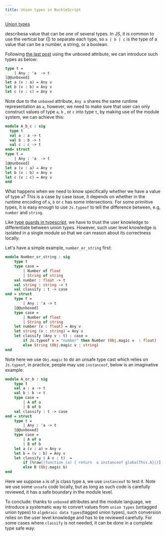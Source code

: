 ```yaml
---
title: Union types in BuckleScript
---
```


[Union types](https://www.typescriptlang.org/docs/handbook/advanced-types.html#union-types)

describesa value that can be one of several types. In JS, it is common to use the vertical bar (|) to separate each type, so `a | b | c`  is the type of a value that can be a number, a string, or a boolean.


Following [the last post](https://bucklescript.github.io/blog/2019/12/20/release-7-02) using the unboxed attribute, we can introduce such types as below:

```ocaml
type t = 
    | Any : 'a  -> t 
[@@unboxed]    
let a (v : a) = Any v
let b (v : b) = Any v
let c (v : c) = Any v
```

Note due to the `unboxed` attribute, `Any a` shares the same runtime representation as `a`, however, we need to make sure that user can only construct values of type `a`, `b` , or `c` into type `t`, by making use of the module system, we can achieve this:

```ocaml
module A_b_c : sig 
  type t 
  val a : a -> t 
  val b : b -> t 
  val c : c -> t   
end= struct 
type t = 
    | Any : 'a  -> t 
[@@unboxed]    
let a (v : a) = Any v
let b (v : b) = Any v
let c (v : c) = Any v
end
```

<!-- Union types are useful for modeling situations when values can overlap in the types they can take on.  -->
What happens when we need to know specifically whether we have a value of type `a`? This is a case by case issue, it depends on whether in the runtime encoding of `a`, `b` or `c` has some intersections. For some primitive types, it is easy enough to use `Js.typeof` to tell the difference between, e.g, `number` and `string`. 

Like [type guards in typescript](https://www.typescriptlang.org/docs/handbook/advanced-types.html#type-guards-and-differentiating-types), we have to trust the user knowledge to differentiate between union types. However, such user level knowledge is isolated in a single module so that we can reason about its correctness locally.

Let's have a simple example, `number_or_string` first:

```ocaml
module Number_or_string : sig 
    type t 
    type case = 
        | Number of float 
        | String of string
    val number : float -> t 
    val string : string -> t 
    val classify : t -> case             
end = struct 
    type t = 
        | Any : 'a -> t 
    [@@unboxed]     
    type case = 
        | Number of float 
        | String of string
    let number (v : float) = Any v 
    let string (v : string) = Any v     
    let classify (Any v : t) : case = 
        if Js.typeof v = "number" then Number (Obj.magic v  : float)
        else String (Obj.magic v : string)
end
```

Note here we use `Obj.magic` to do an unsafe type cast which relies on `Js.typeof`, in practice, people may use `instanceof`, below is an imaginative example:

```ocaml
module A_or_b : sig 
    type t 
    val a : a -> t 
    val b : b -> t 
    type case = 
        | A of a 
        | B of b 
    val classify : t -> case
end = struct
    type t = 
        | Any : 'a -> t
    [@@unboxed]   
    type case = 
        | A of a 
        | B of b 
    let a (v : a) = Any v 
    let b = (v : b) = Any v
    let classify ( A v : t)  = 
        if [%raw{|function (a) { return  a instanceof globalThis.A}|}] v then A (Obj.magic v : a)
        else B (Obj.magic b)
end
```

Here we suppose `a` is of js class type `A`, we use `instanceof` to test it. Note we use some `unsafe` code locally, but as long as such code is carefully reviewed, it has  a safe boundary in the module level.


To conclude: thanks to `unboxed` attributes and the module language, we introduce a systematic way to convert values from `union types` (untagged union types) to `algebraic data types`(tagged union types), such conversion relies on the user level knowledge and has to be reviewed carefully. For some cases where `classify` is not needed, it can be done in a complete type safe way.

